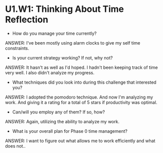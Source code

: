 

# U1.W1: Thinking About Time Reflection

* How do you manage your time currently?

ANSWER: I've been mostly using alarm clocks to give my self time constraints.

* Is your current strategy working? If not, why not?

ANSWER: It hasn't as well as I'd hoped. I hadn't been keeping track of time very well. I also didn't analyze my progress.

* What techniques did you look into during this challenge that interested you?

ANSWER: I adopted the pomodoro technique. And now I'm analyzing my work. And giving it a rating for a total of 5 stars if productivity was optimal.

* Can/will you employ any of them? If so, how?

ANSWER: Again, utilizing the ability to analyze my work.

* What is your overall plan for Phase 0 time management?

ANSWER: I want to figure out what allows me to work efficiently and what does not..